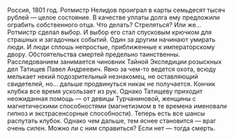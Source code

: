 <!--2016-11-26 21:20:14-->
Россия, 1801 год. Ротмистр Нелидов проиграл в карты семьдесят тысяч рублей — целое состояние. В качестве уплаты долга ему предложили ограбить собственного отца. Что делать? Стреляться? Или же… Ротмистр сделал выбор. И выбор его стал спусковым крючком для страшных и загадочных событий.
    Один за другим начинают умирать люди. И люди сплошь непростые, приближенные к императорскому двору. Обстоятельства смертей предельно таинственны. Расследованием занимается чиновник Тайной Экспедиции розыскных дел Татищев Павел Андреевич. Явно за чем-то ведется охота, всюду мелькает некий подозрительный незнакомец, не оставляющий свидетелей, но… дальше продвинуться никак не получается. Кончик клубка все время ускользает из рук. Однако Татищеву приходит неожиданная помощь — от девицы Турчаниновой, женщины с магнетическими способностями (магнетизмом в те времена именовали гипноз и экстрасенсорные способности).
    Теперь есть все шансы распутать клубок. Однако чем дальше, тем яснее становится — враг очень силен. Можно ли с ним справиться? Если нет — тогда смерть.